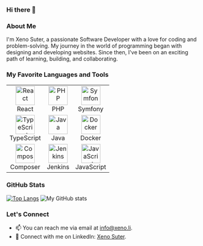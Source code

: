 ### Hi there 👋

### About Me
I'm Xeno Suter, a passionate Software Developer with a love for coding and problem-solving. My journey in the world of programming began with designing and developing websites. Since then, I've been on an exciting path of learning, building, and collaborating.

### My Favorite Languages and Tools
<table>
  <tr>
    <td align="center" style="padding=10px">
      <a href="https://reactjs.org/" target="_blank">
        <img src="https://upload.wikimedia.org/wikipedia/commons/a/a7/React-icon.svg" alt="React" width="50px"/>
      </a>
      <br/>
      React
    </td>
    <td align="center" style="padding=10px">
      <a href="https://www.php.net/" target="_blank">
        <img src="https://www.php.net/images/logos/php-logo.svg" alt="PHP" width="50px"/>
      </a>
      <br/>
      PHP
    </td>
    <td align="center" style="padding=10px">
      <a href="https://symfony.com/" target="_blank">
        <img src="https://symfony.com/logos/symfony_black_03.png" alt="Symfony" width="50px"/>
      </a>
      <br/>
      Symfony
    </td>
  </tr>
  <tr>
    <td align="center" style="padding=10px">
      <a href="https://www.typescriptlang.org/" target="_blank">
        <img src="https://upload.wikimedia.org/wikipedia/commons/4/4c/Typescript_logo_2020.svg" alt="TypeScript" width="50px"/>
      </a>
      <br/>
      TypeScript
    </td>
    <td align="center" style="padding=10px">
      <a href="https://www.java.com/" target="_blank">
        <img src="https://upload.wikimedia.org/wikipedia/en/thumb/3/30/Java_programming_language_logo.svg/131px-Java_programming_language_logo.svg.png" alt="Java" width="50px"/>
      </a>
      <br/>
      Java
    </td>
    <td align="center" style="padding=10px">
      <a href="https://www.docker.com/" target="_blank">
        <img src="https://www.docker.com/wp-content/uploads/2023/08/logo-guide-logos-2.svg" alt="Docker" width="50px"/>
      </a>
      <br/>
      Docker
    </td>
  </tr>
  <tr>
    <td align="center" style="padding=10px">
      <a href="https://getcomposer.org/" target="_blank">
        <img src="https://getcomposer.org/img/logo-composer-transparent.png" alt="Composer" width="50px"/>
      </a>
      <br/>
      Composer
    </td>
    <td align="center" style="padding=10px">
      <a href="https://www.jenkins.io/" target="_blank">
        <img src="https://www.jenkins.io/images/logos/jenkins/jenkins.svg" alt="Jenkins" width="50px"/>
      </a>
      <br/>
      Jenkins
    </td>
    <td align="center" style="padding=10px">
      <a href="https://developer.mozilla.org/en-US/docs/Web/JavaScript" target="_blank">
        <img src="https://upload.wikimedia.org/wikipedia/commons/9/99/Unofficial_JavaScript_logo_2.svg" alt="JavaScript" width="50px"/>
      </a>
      <br/>
      JavaScript
    </td>
  </tr>
</table>


### GitHub Stats

[![Top Langs](https://github-readme-stats.vercel.app/api/top-langs/?username=anuraghazra&layout=donut)](https://github.com/anuraghazra/github-readme-stats)
![My GitHub stats](https://github-readme-stats.vercel.app/api?username=xeno-suter\&show_icons=true\&show=reviews,discussions_started,discussions_answered,prs_merged,prs_merged_percentage)

### Let's Connect
- 📫 You can reach me via email at info@xeno.li.
- 💼 Connect with me on LinkedIn: [Xeno Suter](https://www.linkedin.com/in/xeno-suter/).
